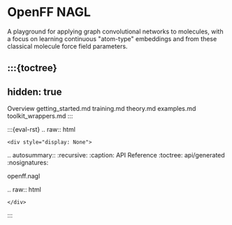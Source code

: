 # OpenFF NAGL

A playground for applying graph convolutional networks to molecules, with a focus on learning continuous "atom-type" embeddings and from these classical molecule force field parameters.


:::{toctree}
---
hidden: true
---

Overview <self>
getting_started.md
training.md
theory.md
examples.md
toolkit_wrappers.md
:::

<!-- 
:::{toctree}
---
hidden: true
caption: User Guide
---

::: 
-->

<!--
The autosummary directive renders to rST,
so we must use eval-rst here
-->
:::{eval-rst}
.. raw:: html

    <div style="display: None">

.. autosummary::
   :recursive:
   :caption: API Reference
   :toctree: api/generated
   :nosignatures:

   openff.nagl

.. raw:: html

    </div>
:::
